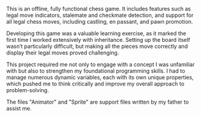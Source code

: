 This is an offline, fully functional chess game. 
It includes features such as legal move indicators, stalemate and checkmate detection, and support for all legal chess moves, including castling, en passant, and pawn promotion.

Developing this game was a valuable learning exercise, as it marked the first time I worked extensively with inheritance. 
Setting up the board itself wasn’t particularly difficult, but making all the pieces move correctly and display their legal moves proved challenging.

This project required me not only to engage with a concept I was unfamiliar with but also to strengthen my foundational programming skills. 
I had to manage numerous dynamic variables, each with its own unique properties, which pushed me to think critically and improve my overall approach to problem-solving.

The files "Animator" and "Sprite" are support files written by my father to assist me.
